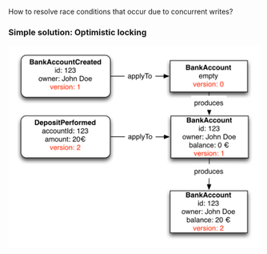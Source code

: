 How to resolve race conditions that occur due to concurrent writes?

### Simple solution: Optimistic locking

![Savings triggers side-effect](static/img/optimistic-locking.png)